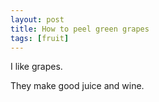 ```yaml
---
layout: post
title: How to peel green grapes
tags: [fruit]
---
```

I like grapes.

They make good juice and wine.
